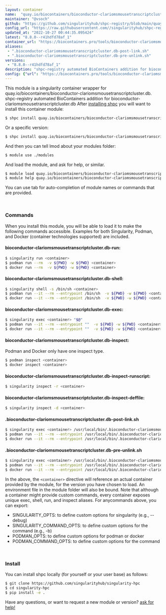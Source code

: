 ```yaml
---
layout: container
name:  "quay.io/biocontainers/bioconductor-clariomsmousetranscriptcluster.db"
maintainer: "@vsoch"
github: "https://github.com/singularityhub/shpc-registry/blob/main/quay.io/biocontainers/bioconductor-clariomsmousetranscriptcluster.db/container.yaml"
config_url: "https://raw.githubusercontent.com//singularityhub/shpc-registry/main/quay.io/biocontainers/bioconductor-clariomsmousetranscriptcluster.db/container.yaml"
updated_at: "2022-10-27 00:44:35.095424"
latest: "8.8.0--r41hdfd78af_1"
container_url: "https://biocontainers.pro/tools/bioconductor-clariomsmousetranscriptcluster.db"
aliases:
 - ".bioconductor-clariomsmousetranscriptcluster.db-post-link.sh"
 - ".bioconductor-clariomsmousetranscriptcluster.db-pre-unlink.sh"
versions:
 - "8.8.0--r41hdfd78af_1"
description: "shpc-registry automated BioContainers addition for bioconductor-clariomsmousetranscriptcluster.db"
config: {"url": "https://biocontainers.pro/tools/bioconductor-clariomsmousetranscriptcluster.db", "maintainer": "@vsoch", "description": "shpc-registry automated BioContainers addition for bioconductor-clariomsmousetranscriptcluster.db", "latest": {"8.8.0--r41hdfd78af_1": "sha256:fa07f8cd7b83bcec9db2cfa9f60edb81f33df508ce12e695a25707bf5245904d"}, "tags": {"8.8.0--r41hdfd78af_1": "sha256:fa07f8cd7b83bcec9db2cfa9f60edb81f33df508ce12e695a25707bf5245904d"}, "docker": "quay.io/biocontainers/bioconductor-clariomsmousetranscriptcluster.db", "aliases": {".bioconductor-clariomsmousetranscriptcluster.db-post-link.sh": "/usr/local/bin/.bioconductor-clariomsmousetranscriptcluster.db-post-link.sh", ".bioconductor-clariomsmousetranscriptcluster.db-pre-unlink.sh": "/usr/local/bin/.bioconductor-clariomsmousetranscriptcluster.db-pre-unlink.sh"}}
---
```


This module is a singularity container wrapper for quay.io/biocontainers/bioconductor-clariomsmousetranscriptcluster.db.
shpc-registry automated BioContainers addition for bioconductor-clariomsmousetranscriptcluster.db
After [installing shpc](#install) you will want to install this container module:


```bash
$ shpc install quay.io/biocontainers/bioconductor-clariomsmousetranscriptcluster.db
```

Or a specific version:

```bash
$ shpc install quay.io/biocontainers/bioconductor-clariomsmousetranscriptcluster.db:8.8.0--r41hdfd78af_1
```

And then you can tell lmod about your modules folder:

```bash
$ module use ./modules
```

And load the module, and ask for help, or similar.

```bash
$ module load quay.io/biocontainers/bioconductor-clariomsmousetranscriptcluster.db/8.8.0--r41hdfd78af_1
$ module help quay.io/biocontainers/bioconductor-clariomsmousetranscriptcluster.db/8.8.0--r41hdfd78af_1
```

You can use tab for auto-completion of module names or commands that are provided.

<br>

### Commands

When you install this module, you will be able to load it to make the following commands accessible.
Examples for both Singularity, Podman, and Docker (container technologies supported) are included.

#### bioconductor-clariomsmousetranscriptcluster.db-run:

```bash
$ singularity run <container>
$ podman run --rm  -v ${PWD} -w ${PWD} <container>
$ docker run --rm  -v ${PWD} -w ${PWD} <container>
```

#### bioconductor-clariomsmousetranscriptcluster.db-shell:

```bash
$ singularity shell -s /bin/sh <container>
$ podman run --it --rm --entrypoint /bin/sh  -v ${PWD} -w ${PWD} <container>
$ docker run --it --rm --entrypoint /bin/sh  -v ${PWD} -w ${PWD} <container>
```

#### bioconductor-clariomsmousetranscriptcluster.db-exec:

```bash
$ singularity exec <container> "$@"
$ podman run --it --rm --entrypoint ""  -v ${PWD} -w ${PWD} <container> "$@"
$ docker run --it --rm --entrypoint ""  -v ${PWD} -w ${PWD} <container> "$@"
```

#### bioconductor-clariomsmousetranscriptcluster.db-inspect:

Podman and Docker only have one inspect type.

```bash
$ podman inspect <container>
$ docker inspect <container>
```

#### bioconductor-clariomsmousetranscriptcluster.db-inspect-runscript:

```bash
$ singularity inspect -r <container>
```

#### bioconductor-clariomsmousetranscriptcluster.db-inspect-deffile:

```bash
$ singularity inspect -d <container>
```


#### .bioconductor-clariomsmousetranscriptcluster.db-post-link.sh

```bash
$ singularity exec <container> /usr/local/bin/.bioconductor-clariomsmousetranscriptcluster.db-post-link.sh
$ podman run --it --rm --entrypoint /usr/local/bin/.bioconductor-clariomsmousetranscriptcluster.db-post-link.sh   -v ${PWD} -w ${PWD} <container> -c " $@"
$ docker run --it --rm --entrypoint /usr/local/bin/.bioconductor-clariomsmousetranscriptcluster.db-post-link.sh   -v ${PWD} -w ${PWD} <container> -c " $@"
```


#### .bioconductor-clariomsmousetranscriptcluster.db-pre-unlink.sh

```bash
$ singularity exec <container> /usr/local/bin/.bioconductor-clariomsmousetranscriptcluster.db-pre-unlink.sh
$ podman run --it --rm --entrypoint /usr/local/bin/.bioconductor-clariomsmousetranscriptcluster.db-pre-unlink.sh   -v ${PWD} -w ${PWD} <container> -c " $@"
$ docker run --it --rm --entrypoint /usr/local/bin/.bioconductor-clariomsmousetranscriptcluster.db-pre-unlink.sh   -v ${PWD} -w ${PWD} <container> -c " $@"
```



In the above, the `<container>` directive will reference an actual container provided
by the module, for the version you have chosen to load. An environment file in the
module folder will also be bound. Note that although a container
might provide custom commands, every container exposes unique exec, shell, run, and
inspect aliases. For anycommands above, you can export:

 - SINGULARITY_OPTS: to define custom options for singularity (e.g., --debug)
 - SINGULARITY_COMMAND_OPTS: to define custom options for the command (e.g., -b)
 - PODMAN_OPTS: to define custom options for podman or docker
 - PODMAN_COMMAND_OPTS: to define custom options for the command

<br>

### Install

You can install shpc locally (for yourself or your user base) as follows:

```bash
$ git clone https://github.com/singularityhub/singularity-hpc
$ cd singularity-hpc
$ pip install -e .
```

Have any questions, or want to request a new module or version? [ask for help!](https://github.com/singularityhub/singularity-hpc/issues)